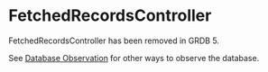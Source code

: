 # FetchedRecordsController

FetchedRecordsController has been removed in GRDB 5.

See [Database Observation](https://swiftpackageindex.com/groue/grdb.swift/documentation/grdb/databaseobservation) for other ways to observe the database.
